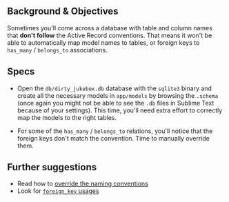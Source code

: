 ## Background & Objectives

Sometimes you'll come across a database with table and column names that **don't follow**
the Active Record conventions. That means it won't be able to automatically map
model names to tables, or foreign keys to `has_many` / `belongs_to` associations.

## Specs

- Open the `db/dirty_jukebox.db` database with the `sqlite3` binary and create all the necessary models in `app/models` by browsing the `.schema` (once again you might not be able to see the `.db` files in Sublime Text because of your settings). This time, you'll need extra effort to correctly map the models to the right tables.

- For some of the `has_many` / `belongs_to` relations, you'll notice that the foreign keys don't match the convention. Time to manually override them.

## Further suggestions

- Read how to [override the naming conventions](http://guides.rubyonrails.org/active_record_basics.html)
- Look for [`foreign_key` usages](http://guides.rubyonrails.org/association_basics.html)
